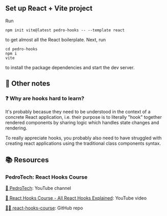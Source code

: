 ## Set up React + Vite project

Run

```
npm init vite@latest pedro-hooks -- --template react
```

to get almost all the React boilerplate. Next, run

```
cd pedro-hooks
npm i
vite
```

to install the package dependencies and start the dev server.

## 📑 Other notes

### ❓ Why are hooks hard to learn?

It's probably becasue they need to be understood in the context of a concrete React application, i.e. their purpose is to literally "hook" together rendered components by sharing logic which handles state changes and rendering.

To really appreciate hooks, you probably also need to have struggled with creating react applications using the traditional class components syntax.

## 📚 Resources

### PedroTech: React Hooks Course

[👥 PedroTech](https://www.youtube.com/channel/UC8S4rDRZn6Z_StJ-hh7ph8g): YouTube channel

[🎥 React Hooks Course - All React Hooks Explained](https://www.youtube.com/watch?v=LlvBzyy-558): YouTube video

[🐙🐱 react-hooks-course](https://github.com/machadop1407/react-hooks-course): GitHub repo
